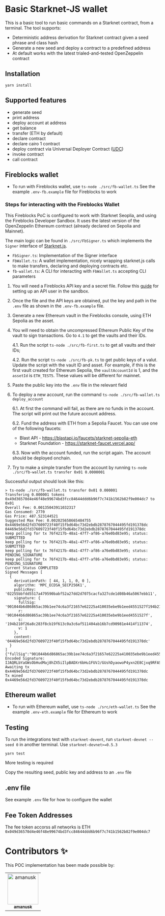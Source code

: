 # Basic Starknet-JS wallet

This is a basic tool to run basic commands on a Starknet contract, from a terminal.
The tool supports:

- Deterministic address derivation for Starknet contract given a seed phrase and class hash
- Generate a new seed and deploy a contract to a predefined address
- At default works with the latest trialed-and-tested OpenZeppelin contract

## Installation

```shell
yarn install
```

## Supported features

- generate seed
- print address
- deploy account at address
- get balance
- transfer (ETH by default)
- declare contract
- declare cairo 1 contract
- deploy contract via Universal Deployer Contract ([UDC](https://docs.starknet.io/documentation/architecture_and_concepts/Smart_Contracts/universal-deployer/))
- invoke contract
- call contract

## Fireblocks wallet

- To run with Fireblocks wallet, use `ts-node ./src/fb-wallet.ts`
  See the example `.env-fb.example` file for Fireblocks to work

### Steps for interacting with the Fireblocks Wallet

This Fireblocks PoC is configured to work with Starknet Seoplia, and using the Fireblocks Developer Sandbox.
It uses the latest version of the OpenZeppelin Ethereum contract (already declared on Sepolia and Mainnet).

The main logic can be found in `./src/FbSigner.ts` which implements the `Signer` interface of [Starknet.js](https://www.starknetjs.com/).

- `FbSigner.ts`: Implementation of the Signer interface
- `FbWallet.ts`: A wallet implementation, nicely wrapping starknet.js calls to make transfers, declaring and deploying contracts etc.
- `fb-wallet.ts`: A CLI for interacting with `FbWallet.ts` accepting CLI parameters

1. You will need a Fireblocks API key and a secret file. Follow this [guide](https://developers.fireblocks.com/docs/sandbox-quickstart) for setting up an API user in the sandbox.
2. Once the file and the API keys are obtained, put the key and path in the `.env` file as shown in the `.env-fb.example` file.
3. Generate a new Ethereum vault in the Fireblocks console, using ETH Sepolia as the asset.
4. You will need to obtain the uncompressed Ethereum Public Key of the vault to sign transactions. Go to `4.1` to get the vaults and their IDs.

   4.1. Run the script `ts-node ./src/fb-first.ts` to get all vaults and their IDs;

   4.2. Run the script `ts-node ./src/fb-pk.ts` to get public keys of a valut. Update the script with the vault ID and asset. For example, if this is the first vault created for Ethereum Sepolia, the `vaultAccountId` is 1, and the `assetId` is `ETH_TEST5`. These values will be different for mainnet.

5. Paste the public key into the `.env` file in the relevant field
6. To deploy a new account, run the command `ts-node ./src/fb-wallet.ts deploy_account`

   6.1. At first the command will fail, as there are no funds in the account. The script will print out the future account address.

   6.2. Fund the address with ETH from a Sepolia Faucet. You can use one of the following faucets:

   - Blast API - https://blastapi.io/faucets/starknet-sepolia-eth
   - Starknet Foundation - https://starknet-faucet.vercel.app/

   6.3. Now with the account funded, run the script again. The account should be deployed onchain.

7. Try to make a simple transfer from the account by running `ts-node ./src/fb-wallet.ts transfer 0x01 0.0000001`

Successful output should look like this:

```shell
> ts-node ./src/fb-wallet.ts transfer 0x01 0.000001
Transfering 0.000001 tokens 0x49d36570d4e46f48e99674bd3fcc84644ddd6b96f7c741b1562b82f9e004dc7 to 0x01
Overall Fee: 0.00135043911032317
Gas Consumed: 2770
Gas Price: 487.523144521
Suggested Max Fee: 0.002025658665484755
0x4469e56d2fd37609723f40f15fbd64bc73d2ebdb2878767044495fd191378dc
04469e56d2fd37609723f40f15fbd64bc73d2ebdb2878767044495fd191378dc
keep polling for tx 76f4217b-48a1-47f7-af86-a76e0bd83e95; status: SUBMITTED
keep polling for tx 76f4217b-48a1-47f7-af86-a76e0bd83e95; status: SUBMITTED
keep polling for tx 76f4217b-48a1-47f7-af86-a76e0bd83e95; status: PENDING_SIGNATURE
keep polling for tx 76f4217b-48a1-47f7-af86-a76e0bd83e95; status: PENDING_SIGNATURE
Current Status COMPLETED
Signed Messages [
  {
    derivationPath: [ 44, 1, 1, 0, 0 ],
    algorithm: 'MPC_ECDSA_SECP256K1',
    publicKey: '02255bbfdd5517a479590babf52a27dd2d7075cacfa327cde1d08b46a5067ebb11',
    signature: {
      fullSig: '901044b6d86865ac39b1ee74c6a3f21657e62225a410035ebe9b1eed4551527f194b210f26a8c283f8cb19f613c0a3c6af511404ab16b7cd90981e4414f11374',
      r: '901044b6d86865ac39b1ee74c6a3f21657e62225a410035ebe9b1eed4551527f',
      s: '194b210f26a8c283f8cb19f613c0a3c6af511404ab16b7cd90981e4414f11374',
      v: 1
    },
    content: '04469e56d2fd37609723f40f15fbd64bc73d2ebdb2878767044495fd191378dc'
  }
]
{"fullSig":"901044b6d86865ac39b1ee74c6a3f21657e62225a410035ebe9b1eed4551527f194b210f26a8c283f8cb19f613c0a3c6af511404ab16b7cd90981e4414f11374","r":"901044b6d86865ac39b1ee74c6a3f21657e62225a410035ebe9b1eed4551527f","s":"194b210f26a8c283f8cb19f613c0a3c6af511404ab16b7cd90981e4414f11374","v":1}
Encoded Signature: IJAQRLbYaGWsObHudMaj8hZX5iIlpBADXr6bHu1FUVJ/GUshDyaowoP4yxn2E8Cjxq9RFASrFrfNkJgeRBTxE3Q=
Awaiting tx  0x4469e56d2fd37609723f40f15fbd64bc73d2ebdb2878767044495fd191378dc
Tx mined  0x4469e56d2fd37609723f40f15fbd64bc73d2ebdb2878767044495fd191378dc
```

## Ethereum wallet

- To run with Ethereum wallet, use `ts-node ./src/eth-wallet.ts`
  See the example `.env-eth.example` file for Ethereum to work

## Testing

To run the integrations test with `starknet-devent`, run `starknet-devnet --seed 0` in another terminal.
Use `starknet-devnet>=0.5.3`

```shell
yarn test
```

More testing is required

Copy the resulting seed, public key and address to an `.env` file

## .env file

See example `.env` file for how to configure the wallet

## Fee Token Addresses

The fee token accorss all networks is ETH `0x049d36570d4e46f48e99674bd3fcc84644ddd6b96f7c741b1562b82f9e004dc7`

# Contributors ✨

This POC implementation has been made possible by:

<!-- ALL-CONTRIBUTORS-LIST:START - Do not remove or modify this section -->
<!-- prettier-ignore-start -->
<!-- markdownlint-disable -->
<table>
  <tbody>
    <tr>
      <td align="center" valign="top" width="100%"><a href="https://github.com/amanusk"><img src="https://avatars.githubusercontent.com/u/7280933?v=4?s=100" width="100px;" alt="amanusk"/><br /><sub><b>amanusk </b></sub></a><br /></td>
    </tr>
  </tbody>
</table>

<!-- markdownlint-restore -->
<!-- prettier-ignore-end -->

<!-- ALL-CONTRIBUTORS-LIST:END -->
